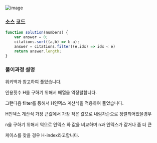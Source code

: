![image](https://user-images.githubusercontent.com/97653052/159161301-55c02fb9-20ec-4794-9666-c6a9b6cb80e5.png)

### 소스 코드 
```js
function solution(numbers) {
    var answer = 0;
    citations.sort((a,b) => b-a);
    answer = citations.filter((e,idx) => idx < e)
    return answer.length;
}
```

### 풀이과정 설명 
위키백과 참고하여 풀었습니다. 

인용횟수 H를 구하기 위해서 배열을 역정렬합니다. 

그런다음 filter를 통해서 H인덱스 계산식을 적용하여 풀었습니다. 

H인덱스 계산식 가장 큰값에서 가장 작은 값으로 내림차순으로 정렬되어있을경우 

n을 구하기 위해서 역으로 인덱스 와 값을 비교하며 n과 인덱스가 같거나 좀 더 큰 

케이스를 찾을 경우 H-index라고합니다. 